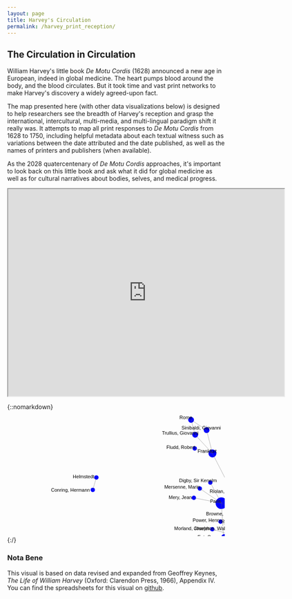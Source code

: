 ```yaml
---
layout: page
title: Harvey's Circulation
permalink: /harvey_print_reception/
---
```


## The Circulation in Circulation

William Harvey's little book *De Motu Cordis* (1628) announced a new age in European, indeed in global medicine. The heart pumps blood around the body, and the blood circulates. But it took time and vast print networks to make Harvey's discovery a widely agreed-upon fact.

The map presented here (with other data visualizations below) is designed to help researchers see the breadth of Harvey's reception and grasp the international, intercultural, multi-media, and multi-lingual paradigm shift it really was. It attempts to map all print responses to *De Motu Cordis* from 1628 to 1750, including helpful metadata about each textual witness such as variations between the date attributed and the date published, as well as the names of printers and publishers (when available).

As the 2028 quatercentenary of *De Motu Cordis* approaches, it's important to look back on this little book and ask what it did for global medicine as well as for cultural narratives about bodies, selves, and medical progress.


<iframe src="https://www.google.com/maps/d/u/0/embed?mid=1HZNg5inc7k9_VUbWWgVEKgJWlVU50LdB" width="640" height="480"></iframe>

{::nomarkdown}
<svg width="1385" height="800" version="1.1" xmlns="http://www.w3.org/2000/svg" style=""><rect class="overlay" width="1385" height="800" fill="none"></rect><g class="main"><g class="layer nodes"><circle fill="blue" class="node source highlighted" r="15.909265416774842" transform="translate(650.3997900186725,285.3826968193154)"></circle><circle fill="blue" class="node target" r="15.909265416774842" transform="translate(770.6333558053079,300.18237424024096)"></circle><circle fill="blue" class="node source highlighted" r="12.655499619954554" transform="translate(523.8113845958198,193.33376584215253)"></circle><circle fill="blue" class="node target" r="13.37386354243376" transform="translate(496.3399471016804,214.72030708916134)"></circle><circle fill="blue" class="node source highlighted" r="8.065046784355108" transform="translate(592.6195633495917,490.62284514749234)"></circle><circle fill="blue" class="node target" r="11.068914656111872" transform="translate(586.0963498082914,434.30366559716686)"></circle><circle fill="blue" class="node source highlighted" r="8.065046784355108" transform="translate(660.4828767250743,691.7949658402285)"></circle><circle fill="blue" class="node target" r="9.18693177121688" transform="translate(637.1884918121201,671.6899036932034)"></circle><circle fill="blue" class="node source highlighted" r="11.890648451818171" transform="translate(584.2781278588445,253.34674936683427)"></circle><circle fill="blue" class="node target" r="20.4515189938042" transform="translate(633.6865510988159,323.0504825745482)"></circle><circle fill="blue" class="node target" r="22.569003895499083" transform="translate(547.9173538247787,296.08866460980596)"></circle><circle fill="blue" class="node source highlighted" r="11.890648451818171" transform="translate(570.8944164181228,365.5052378554862)"></circle><circle fill="blue" class="node source highlighted" r="8.065046784355108" transform="translate(830.3654667705342,332.7896158769976)"></circle><circle fill="blue" class="node source highlighted" r="8.065046784355108" transform="translate(772.5807817891449,123.29859041340572)"></circle><circle fill="blue" class="node target" r="6.734283924368837" transform="translate(785.780272228427,86.1895925920483)"></circle><circle fill="blue" class="node source highlighted" r="6.734283924368837" transform="translate(998.3068752803272,213.53663829555887)"></circle><circle fill="blue" class="node target" r="9.18693177121688" transform="translate(983.9120467787357,186.42962920361748)"></circle><circle fill="blue" class="node source highlighted" r="6.734283924368837" transform="translate(231.2036181662914,540.695945605082)"></circle><circle fill="blue" class="node target" r="10.175332286377662" transform="translate(254.65477086642773,562.8418877350741)"></circle><circle fill="blue" class="node source highlighted" r="6.734283924368837" transform="translate(442.4233260210567,-94.89510234434496)"></circle><circle fill="blue" class="node target" r="9.18693177121688" transform="translate(411.88598971716647,-86.54983736723258)"></circle><circle fill="blue" class="node source highlighted" r="6.734283924368837" transform="translate(382.5787737508546,-74.22644386638922)"></circle><circle fill="blue" class="node source highlighted" r="6.734283924368837" transform="translate(276.31062970964575,539.1937615285067)"></circle><circle fill="blue" class="node source highlighted" r="6.734283924368837" transform="translate(963.2698176214619,164.31321010170188)"></circle><circle fill="blue" class="node source highlighted" r="6.734283924368837" transform="translate(555.6287114890487,239.09676684982577)"></circle><circle fill="blue" class="node source highlighted" r="6.734283924368837" transform="translate(688.8172333821456,359.62769253728504)"></circle><circle fill="blue" class="node source highlighted" r="8.065046784355108" transform="translate(627.8344562775437,253.28686658492467)"></circle><circle fill="blue" class="node source highlighted" r="6.734283924368837" transform="translate(689.4886003206207,330.0695558415731)"></circle><circle fill="blue" class="node source highlighted" r="6.734283924368837" transform="translate(503.1777899010316,292.96222048324205)"></circle><circle fill="blue" class="node source highlighted" r="6.734283924368837" transform="translate(797.3400390016424,262.7942653086935)"></circle><circle fill="blue" class="node target" r="9.18693177121688" transform="translate(641.0700529469736,222.77629204745915)"></circle><circle fill="blue" class="node source highlighted" r="5" transform="translate(522.4294900660171,244.343794958069)"></circle><circle fill="blue" class="node source highlighted" r="5" transform="translate(412.6576681560795,673.9507182815792)"></circle><circle fill="blue" class="node target" r="5" transform="translate(388.69215676655716,657.2540568235374)"></circle><circle fill="blue" class="node source highlighted" r="5" transform="translate(933.1923044788191,66.0628014674367)"></circle><circle fill="blue" class="node target" r="5" transform="translate(910.6599664201965,47.40004161748925)"></circle><circle fill="blue" class="node source highlighted" r="5" transform="translate(462.3024580781787,301.2472339366461)"></circle><circle fill="blue" class="node source highlighted" r="8.065046784355108" transform="translate(502.8427426997929,319.134939514368)"></circle><circle fill="blue" class="node source highlighted" r="6.734283924368837" transform="translate(854.1549795878184,612.621443499077)"></circle><circle fill="blue" class="node target" r="5" transform="translate(829.6025629693221,628.3977494324552)"></circle><circle fill="blue" class="node source highlighted" r="6.734283924368837" transform="translate(577.9064948811974,393.28146963787435)"></circle><circle fill="blue" class="node source highlighted" r="5" transform="translate(446.32918015397746,180.8042049032817)"></circle><circle fill="blue" class="node source highlighted" r="5" transform="translate(434.49372758160456,87.88607962714018)"></circle><circle fill="blue" class="node target" r="9.18693177121688" transform="translate(475.5936614810384,99.4841656143335)"></circle><circle fill="blue" class="node target" r="5" transform="translate(882.4406249141739,604.2186221040745)"></circle><circle fill="blue" class="node source highlighted" r="5" transform="translate(553.761478277247,328.9397486364019)"></circle><circle fill="blue" class="node target" r="8.065046784355108" transform="translate(876.1148811334956,335.9347440163335)"></circle><circle fill="blue" class="node source highlighted" r="6.734283924368837" transform="translate(552.0459321234508,379.61283964329203)"></circle><circle fill="blue" class="node source highlighted" r="5" transform="translate(504.7512492030331,710.4116003688102)"></circle><circle fill="blue" class="node target" r="5" transform="translate(519.3701973748226,685.5949763001111)"></circle><circle fill="blue" class="node target" r="12.655499619954554" transform="translate(503.7312638517418,411.9484814140486)"></circle><circle fill="blue" class="node source highlighted" r="6.734283924368837" transform="translate(596.9301672701044,312.6373258519547)"></circle><circle fill="blue" class="node source highlighted" r="5" transform="translate(458.9326948152172,448.5399372893587)"></circle><circle fill="blue" class="node source highlighted" r="5" transform="translate(474.2831163446744,466.2092659353712)"></circle><circle fill="blue" class="node source highlighted" r="6.734283924368837" transform="translate(838.072032265053,309.3584863980524)"></circle><circle fill="blue" class="node target" r="6.734283924368837" transform="translate(746.7805397440314,173.78587823288652)"></circle><circle fill="blue" class="node source highlighted" r="5" transform="translate(188.1996425234465,368.40606030200763)"></circle><circle fill="blue" class="node target" r="5" transform="translate(184.3600843347202,338.96999083225285)"></circle><circle fill="blue" class="node source highlighted" r="5" transform="translate(910.8660844611912,351.8640566725098)"></circle><circle fill="blue" class="node source highlighted" r="5" transform="translate(752.2540081110367,666.603294985671)"></circle><circle fill="blue" class="node target" r="5" transform="translate(736.3434356101861,641.6801007290846)"></circle><circle fill="blue" class="node source highlighted" r="5" transform="translate(481.87791904620525,309.1308929172008)"></circle><circle fill="blue" class="node source highlighted" r="5" transform="translate(678.7378033116784,306.8389716278955)"></circle><circle fill="blue" class="node source highlighted" r="6.734283924368837" transform="translate(462.0728163261226,45.412822636925)"></circle><circle fill="blue" class="node source highlighted" r="5" transform="translate(470.7148253039426,167.00228744746124)"></circle><circle fill="blue" class="node source highlighted" r="5" transform="translate(432.49967232516923,202.31103328915003)"></circle><circle fill="blue" class="node source highlighted" r="5" transform="translate(1005.0315427770812,402.38164415289486)"></circle><circle fill="blue" class="node target" r="5" transform="translate(1012.193566485773,373.01699966507215)"></circle><circle fill="blue" class="node source highlighted" r="5" transform="translate(475.3047890213551,274.9426999540944)"></circle><circle fill="blue" class="node source highlighted" r="5" transform="translate(811.9072436161056,-42.57449565493253)"></circle><circle fill="blue" class="node target" r="5" transform="translate(831.2533315479137,-20.78564579474117)"></circle><circle fill="blue" class="node source highlighted" r="5" transform="translate(661.0465704087571,168.30285280958574)"></circle><circle fill="blue" class="node source highlighted" r="5" transform="translate(693.2628226031122,-83.87138663573812)"></circle><circle fill="blue" class="node target" r="5" transform="translate(721.1139880639747,-76.8293840965126)"></circle><circle fill="blue" class="node source highlighted" r="5" transform="translate(499.10103922981693,465.15519136476144)"></circle><circle fill="blue" class="node source highlighted" r="6.734283924368837" transform="translate(625.58667371407,399.25160972434503)"></circle><circle fill="blue" class="node source highlighted" r="5" transform="translate(445.8673486437693,428.57779145438644)"></circle><circle fill="blue" class="node source highlighted" r="6.734283924368837" transform="translate(507.27918268022336,368.1329533037301)"></circle><circle fill="blue" class="node source highlighted" r="5" transform="translate(524.5989286035992,335.4273087241934)"></circle><circle fill="blue" class="node source highlighted" r="5" transform="translate(274.6190849091271,587.992237446736)"></circle><circle fill="blue" class="node source highlighted" r="5" transform="translate(610.6433816674079,686.4046615255713)"></circle><circle fill="blue" class="node source highlighted" r="5" transform="translate(606.319950126541,-91.01237573330077)"></circle><circle fill="blue" class="node target" r="5" transform="translate(578.1450520596595,-98.33719577638355)"></circle><circle fill="blue" class="node source highlighted" r="5" transform="translate(484.0655846147146,336.0072829376994)"></circle><circle fill="blue" class="node source highlighted" r="5" transform="translate(543.7341136602229,260.571810430978)"></circle><circle fill="blue" class="node target" r="8.065046784355108" transform="translate(581.7426341106202,196.84149838123935)"></circle><circle fill="blue" class="node source highlighted" r="6.734283924368837" transform="translate(696.8290608475841,252.79687714347654)"></circle><circle fill="blue" class="node source highlighted" r="5" transform="translate(646.7829172985337,366.87474752256844)"></circle><circle fill="blue" class="node source highlighted" r="5" transform="translate(793.0947758396744,333.1308864545482)"></circle><circle fill="blue" class="node source highlighted" r="5" transform="translate(809.3673152328723,286.64349281027154)"></circle><circle fill="blue" class="node target" r="6.734283924368837" transform="translate(426.06530954156017,21.648643092373113)"></circle><circle fill="blue" class="node source highlighted" r="5" transform="translate(198.22877447293658,183.9088836726438)"></circle><circle fill="blue" class="node target" r="5" transform="translate(206.62017640697113,155.12795308437933)"></circle><circle fill="blue" class="node source highlighted" r="5" transform="translate(669.465745397399,380.17409747262576)"></circle><circle fill="blue" class="node source highlighted" r="6.734283924368837" transform="translate(435.59986933007804,56.25800218570093)"></circle><circle fill="blue" class="node source highlighted" r="5" transform="translate(494.3733210105536,257.54031721399457)"></circle><circle fill="blue" class="node source highlighted" r="5" transform="translate(666.541090875681,344.9182371382969)"></circle><circle fill="blue" class="node source highlighted" r="5" transform="translate(574.8778304648308,279.9773392823997)"></circle><circle fill="blue" class="node source highlighted" r="5" transform="translate(901.0149862311591,519.020462249084)"></circle><circle fill="blue" class="node target" r="5" transform="translate(930.3068924577404,514.5303560227662)"></circle><circle fill="blue" class="node source highlighted" r="5" transform="translate(517.1229553129077,274.4130128750157)"></circle></g><g class="layer labels"><g class="anchor-node source highlighted" transform="translate(655.2964535417675,282.4728478700017)"><text transform="translate(-6.445520634923513,5)" style="font-family: karla, Arial, Helvetica; font-size: 11px;">Bartholin, Thomas</text></g><g class="anchor-node target" transform="translate(776.0795390661336,299.69505461540365)"><text transform="translate(-0.1246974668027606,5)" style="font-family: karla, Arial, Helvetica; font-size: 11px;">Copenhagen</text></g><g class="anchor-node source highlighted" transform="translate(522.065249076305,185.92405669011447)"><text transform="translate(-52.76696065733225,5)" style="font-family: karla, Arial, Helvetica; font-size: 11px;">Riolan, Jean (fils)</text></g><g class="anchor-node target" transform="translate(491.2407253246634,209.14709571068113)"><text transform="translate(-21.094996875827757,5)" style="font-family: karla, Arial, Helvetica; font-size: 11px;">Paris</text></g><g class="anchor-node source highlighted" transform="translate(593.1127542903608,497.87221241431047)"><text transform="translate(-39.89930313278446,5)" style="font-family: karla, Arial, Helvetica; font-size: 11px;">de Back, Jacobus</text></g><g class="anchor-node target" transform="translate(586.5689330362817,441.7406154492609)"><text transform="translate(-25.06090182622342,5)" style="font-family: karla, Arial, Helvetica; font-size: 11px;">Rotterdam</text></g><g class="anchor-node source highlighted" transform="translate(662.8364971501755,698.5491584659205)"><text transform="translate(-30.045470620623068,5)" style="font-family: karla, Arial, Helvetica; font-size: 11px;">Stahl, Georg Ernst</text></g><g class="anchor-node target" transform="translate(638.4246810691565,677.493379051846)"><text transform="translate(-35.38373542065441,5)" style="font-family: karla, Arial, Helvetica; font-size: 11px;">Halle an der Saale</text></g><g class="anchor-node source highlighted" transform="translate(586.7218231607815,247.88624609407543)"><text transform="translate(-23.75311034661928,5)" style="font-family: karla, Arial, Helvetica; font-size: 11px;">Gassendi, Pierre</text></g><g class="anchor-node target" transform="translate(637.9660357098528,324.84156900962677)"><text transform="translate(-1.2744652026076049,5)" style="font-family: karla, Arial, Helvetica; font-size: 11px;">Leiden</text></g><g class="anchor-node target" transform="translate(544.141640222547,296.7554121703279)"><text transform="translate(-36.68711618704054,5)" style="font-family: karla, Arial, Helvetica; font-size: 11px;">London</text></g><g class="anchor-node source highlighted" transform="translate(571.9684517759016,370.62844323920535)"><text transform="translate(-32.66209461403167,5)" style="font-family: karla, Arial, Helvetica; font-size: 11px;">Primrose, James</text></g><g class="anchor-node source highlighted" transform="translate(836.5655368042198,335.71857062815724)"><text transform="translate(-3.55716069172077,5)" style="font-family: karla, Arial, Helvetica; font-size: 11px;">Liceti, Fortunio</text></g><g class="anchor-node source highlighted" transform="translate(776.588554109429,118.43041261164342)"><text transform="translate(-14.97241604113012,5)" style="font-family: karla, Arial, Helvetica; font-size: 11px;">Leichner, Eckard</text></g><g class="anchor-node target" transform="translate(789.474883985649,80.48711843216891)"><text transform="translate(-9.93776953112669,5)" style="font-family: karla, Arial, Helvetica; font-size: 11px;">Arnstadt</text></g><g class="anchor-node source highlighted" transform="translate(1005.3126788343696,213.14209524106894)"><text transform="translate(-0.06859530122959455,5)" style="font-family: karla, Arial, Helvetica; font-size: 11px;">Hofmann, Caspar</text></g><g class="anchor-node target" transform="translate(990.3397309793656,184.2469054921394)"><text transform="translate(-1.4944528471056515,5)" style="font-family: karla, Arial, Helvetica; font-size: 11px;">Nuremberg</text></g><g class="anchor-node source highlighted" transform="translate(224.6861681804087,543.4924324394985)"><text transform="translate(-100.35648877822538,5)" style="font-family: karla, Arial, Helvetica; font-size: 11px;">Marchetti, Domenico</text></g><g class="anchor-node target" transform="translate(249.28734748759092,567.42594814723)"><text transform="translate(-27.630288916620852,5)" style="font-family: karla, Arial, Helvetica; font-size: 11px;">Padua</text></g><g class="anchor-node source highlighted" transform="translate(441.8131913979586,-101.77234022881777)"><text transform="translate(-51.03439074962313,5)" style="font-family: karla, Arial, Helvetica; font-size: 11px;">Parisanus, Emilius</text></g><g class="anchor-node target" transform="translate(409.35965859586844,-93.07775222959364)"><text transform="translate(-22.27441806292177,5)" style="font-family: karla, Arial, Helvetica; font-size: 11px;">Venice</text></g><g class="anchor-node source highlighted" transform="translate(378.3258771655306,-79.84106353163335)"><text transform="translate(-47.75073668388394,5)" style="font-family: karla, Arial, Helvetica; font-size: 11px;">Folli, Cecilio</text></g><g class="anchor-node source highlighted" transform="translate(271.8823727359567,542.4189624289486)"><text transform="translate(-62.18967124528919,5)" style="font-family: karla, Arial, Helvetica; font-size: 11px;">Argoli, Andrea</text></g><g class="anchor-node source highlighted" transform="translate(968.5619191848701,160.83829655278393)"><text transform="translate(-5.724094724991839,5)" style="font-family: karla, Arial, Helvetica; font-size: 11px;">Richter, Georg</text></g><g class="anchor-node source highlighted" transform="translate(555.6472420198354,232.2626283289224)"><text transform="translate(-25.095831263638686,5)" style="font-family: karla, Arial, Helvetica; font-size: 11px;">Hill, Oliver</text></g><g class="anchor-node source highlighted" transform="translate(695.3145348100396,363.9616449665315)"><text transform="translate(-8.746069821186985,5)" style="font-family: karla, Arial, Helvetica; font-size: 11px;">Beverwijk, Johan van</text></g><g class="anchor-node source highlighted" transform="translate(631.435739705886,248.6845371799211)"><text transform="translate(-14.708379714868032,5)" style="font-family: karla, Arial, Helvetica; font-size: 11px;">Pineau, Severin</text></g><g class="anchor-node source highlighted" transform="translate(696.4236183206103,331.0908987269426)"><text transform="translate(-0.5855946053584689,5)" style="font-family: karla, Arial, Helvetica; font-size: 11px;">Du Roy, Henri [Regius]</text></g><g class="anchor-node source highlighted" transform="translate(496.96873771138985,291.9568526156688)"><text transform="translate(-55.919453537352204,5)" style="font-family: karla, Arial, Helvetica; font-size: 11px;">Ent, George</text></g><g class="anchor-node source highlighted" transform="translate(802.9060246190534,258.83420716500814)"><text transform="translate(-4.6773586922157975,5)" style="font-family: karla, Arial, Helvetica; font-size: 11px;">Worm, Ole</text></g><g class="anchor-node target" transform="translate(644.5833765312248,216.80295334730084)"><text transform="translate(-12.903344157528814,5)" style="font-family: karla, Arial, Helvetica; font-size: 11px;">The Hague</text></g><g class="anchor-node source highlighted" transform="translate(518.8337694648123,238.25040269227395)"><text transform="translate(-58.03088159365959,5)" style="font-family: karla, Arial, Helvetica; font-size: 11px;">Browne, Joseph</text></g><g class="anchor-node source highlighted" transform="translate(410.8163449486833,680.4760573967233)"><text transform="translate(-75.94682322095372,5)" style="font-family: karla, Arial, Helvetica; font-size: 11px;">Francosius, Hieronimus</text></g><g class="anchor-node target" transform="translate(384.92977459292524,662.6700830363379)"><text transform="translate(-26.833874459968644,5)" style="font-family: karla, Arial, Helvetica; font-size: 11px;">Verona</text></g><g class="anchor-node source highlighted" transform="translate(939.4677103992175,62.89561205899899)"><text transform="translate(-5.0033718458842324,5)" style="font-family: karla, Arial, Helvetica; font-size: 11px;">Forberger, Jacobus</text></g><g class="anchor-node target" transform="translate(915.4487539396926,42.70337312107891)"><text transform="translate(-4.954644132928232,5)" style="font-family: karla, Arial, Helvetica; font-size: 11px;">Prague</text></g><g class="anchor-node source highlighted" transform="translate(452.50875888514946,301.7567201884725)"><text transform="translate(-71.77962680696744,5)" style="font-family: karla, Arial, Helvetica; font-size: 11px;">Gardiner, John</text></g><g class="anchor-node source highlighted" transform="translate(497.3647854512967,322.040549119925)"><text transform="translate(-64.02156218747739,5)" style="font-family: karla, Arial, Helvetica; font-size: 11px;">Pecquet, Jean</text></g><g class="anchor-node source highlighted" transform="translate(858.717150274643,617.5762255299667)"><text transform="translate(-23.817405897413902,5)" style="font-family: karla, Arial, Helvetica; font-size: 11px;">Bravo de Sobremonte, Gaspar</text></g><g class="anchor-node target" transform="translate(832.8505832809002,634.246732929274)"><text transform="translate(-12.738357277689033,5)" style="font-family: karla, Arial, Helvetica; font-size: 11px;">Valladolid</text></g><g class="anchor-node source highlighted" transform="translate(578.2472917775528,400.24370137352184)"><text transform="translate(-58.82758775155228,5)" style="font-family: karla, Arial, Helvetica; font-size: 11px;">Bausner, Bartholomaeus</text></g><g class="anchor-node source highlighted" transform="translate(439.712404813727,175.9944905364547)"><text transform="translate(-75.50663373765384,5)" style="font-family: karla, Arial, Helvetica; font-size: 11px;">Mersenne, Marin</text></g><g class="anchor-node source highlighted" transform="translate(428.8782203373176,83.70307005632601)"><text transform="translate(-59.90101460561215,5)" style="font-family: karla, Arial, Helvetica; font-size: 11px;">Fludd, Robert</text></g><g class="anchor-node target" transform="translate(473.2832295052885,93.48953958865641)"><text transform="translate(-31.951322567840638,5)" style="font-family: karla, Arial, Helvetica; font-size: 11px;">Frankfurt</text></g><g class="anchor-node target" transform="translate(888.3563933509423,608.3541041871913)"><text transform="translate(-2.115549581579209,5)" style="font-family: karla, Arial, Helvetica; font-size: 11px;">Leon</text></g><g class="anchor-node source highlighted" transform="translate(553.4151832053583,333.52439884727056)"><text transform="translate(-39.00551770335992,5)" style="font-family: karla, Arial, Helvetica; font-size: 11px;">Lower, Richard</text></g><g class="anchor-node target" transform="translate(882.8650741432548,337.01808875985273)"><text transform="translate(-0.1848870697235847,5)" style="font-family: karla, Arial, Helvetica; font-size: 11px;">Udine</text></g><g class="anchor-node source highlighted" transform="translate(549.4432278079021,385.91447218575865)"><text transform="translate(-89.20872583435661,5)" style="font-family: karla, Arial, Helvetica; font-size: 11px;">Wood, Zachariah [Sylvius]</text></g><g class="anchor-node source highlighted" transform="translate(503.2787585429792,717.2734621253089)"><text transform="translate(-76.19938125787291,5)" style="font-family: karla, Arial, Helvetica; font-size: 11px;">Bonaccorsi, Bartholomao</text></g><g class="anchor-node target" transform="translate(519.1097374132281,691.5186911503599)"><text transform="translate(-21.31893819977926,5)" style="font-family: karla, Arial, Helvetica; font-size: 11px;">Bologna</text></g><g class="anchor-node target" transform="translate(499.5132478445307,417.4338512141421)"><text transform="translate(-47.49502646416905,5)" style="font-family: karla, Arial, Helvetica; font-size: 11px;">Amsterdam</text></g><g class="anchor-node source highlighted" transform="translate(600.9023456155711,314.4371169014764)"><text transform="translate(-2.791828087588813,5)" style="font-family: karla, Arial, Helvetica; font-size: 11px;">Drake, Roger</text></g><g class="anchor-node source highlighted" transform="translate(452.79914761890507,453.729018935809)"><text transform="translate(-55.06610745883922,5)" style="font-family: karla, Arial, Helvetica; font-size: 11px;">Kyper, Albert</text></g><g class="anchor-node source highlighted" transform="translate(469.87335444400077,473.19519438859567)"><text transform="translate(-92.85390631307364,5)" style="font-family: karla, Arial, Helvetica; font-size: 11px;">Hogelande, Cornelius ab</text></g><g class="anchor-node source highlighted" transform="translate(845.24145240312,308.5710419557337)"><text transform="translate(-0.23256984292009322,5)" style="font-family: karla, Arial, Helvetica; font-size: 11px;">Vesling, Johann</text></g><g class="anchor-node target" transform="translate(751.1386116329178,169.12888313359355)"><text transform="translate(-3.6075830856740327,5)" style="font-family: karla, Arial, Helvetica; font-size: 11px;">Jena</text></g><g class="anchor-node source highlighted" transform="translate(181.82118552048044,370.45470536838815)"><text transform="translate(-119.56593832125428,5)" style="font-family: karla, Arial, Helvetica; font-size: 11px;">Boe, Franz de le [Sylvius]</text></g><g class="anchor-node target" transform="translate(177.68917707219273,338.6595172837463)"><text transform="translate(-40.321938233941765,5)" style="font-family: karla, Arial, Helvetica; font-size: 11px;">Cologne</text></g><g class="anchor-node source highlighted" transform="translate(917.7945684076619,353.4545710597509)"><text transform="translate(-1.9316712465716948,5)" style="font-family: karla, Arial, Helvetica; font-size: 11px;">de Bérigard, Claude Guillermet</text></g><g class="anchor-node source highlighted" transform="translate(755.5824470849919,672.6779581814203)"><text transform="translate(-27.621794327522483,5)" style="font-family: karla, Arial, Helvetica; font-size: 11px;">Slegel, Paul Marquart</text></g><g class="anchor-node target" transform="translate(738.6473777709405,646.8093919922999)"><text transform="translate(-13.83888470775305,5)" style="font-family: karla, Arial, Helvetica; font-size: 11px;">Hamburg</text></g><g class="anchor-node source highlighted" transform="translate(473.901333091656,310.59562662351084)"><text transform="translate(-69.39342881504263,5)" style="font-family: karla, Arial, Helvetica; font-size: 11px;">Lyser, Michael</text></g><g class="anchor-node source highlighted" transform="translate(684.7523267385852,305.2003146010991)"><text transform="translate(-1.1075269002866255,5)" style="font-family: karla, Arial, Helvetica; font-size: 11px;">Maire, Johan</text></g><g class="anchor-node source highlighted" transform="translate(460.6869425154929,38.546503251036384)"><text transform="translate(-56.729274870702696,5)" style="font-family: karla, Arial, Helvetica; font-size: 11px;">Sinibaldi, Giovanni</text></g><g class="anchor-node source highlighted" transform="translate(466.57659363654557,160.7770301581009)"><text transform="translate(-68.21248264454839,5)" style="font-family: karla, Arial, Helvetica; font-size: 11px;">Digby, Sir Kenelm</text></g><g class="anchor-node source highlighted" transform="translate(424.6588526234811,199.60746716841547)"><text transform="translate(-50.35188262934166,5)" style="font-family: karla, Arial, Helvetica; font-size: 11px;">Mery, Jean</text></g><g class="anchor-node source highlighted" transform="translate(1011.528625602983,404.5541464831603)"><text transform="translate(-2.3460747212641913,5)" style="font-family: karla, Arial, Helvetica; font-size: 11px;">Morello, Francisco</text></g><g class="anchor-node target" transform="translate(1019.1377066122749,372.8700109828556)"><text transform="translate(-0.0038666711542410157,5)" style="font-family: karla, Arial, Helvetica; font-size: 11px;">Naples</text></g><g class="anchor-node source highlighted" transform="translate(466.76373474964845,272.4152401810789)"><text transform="translate(-79.79442927415765,5)" style="font-family: karla, Arial, Helvetica; font-size: 11px;">Morland, Joseph</text></g><g class="anchor-node source highlighted" transform="translate(815.2324778211464,-48.621884404443975)"><text transform="translate(-20.06708016522481,5)" style="font-family: karla, Arial, Helvetica; font-size: 11px;">Papin, Nicholas</text></g><g class="anchor-node target" transform="translate(836.1096784950117,-25.287991019119225)"><text transform="translate(-5.335496333468655,5)" style="font-family: karla, Arial, Helvetica; font-size: 11px;">Alençon</text></g><g class="anchor-node source highlighted" transform="translate(663.594804322512,161.71028817028565)"><text transform="translate(-33.052320609511916,5)" style="font-family: karla, Arial, Helvetica; font-size: 11px;">Highmore, Nathaniel</text></g><g class="anchor-node source highlighted" transform="translate(694.4044961200818,-90.52016184250012)"><text transform="translate(-28.62893955896327,5)" style="font-family: karla, Arial, Helvetica; font-size: 11px;">Rudbeck, Olaf</text></g><g class="anchor-node target" transform="translate(724.2826403447503,-82.81891661439589)"><text transform="translate(-10.91784129174101,5)" style="font-family: karla, Arial, Helvetica; font-size: 11px;">Uppsala</text></g><g class="anchor-node source highlighted" transform="translate(497.27829489502517,472.3158965648362)"><text transform="translate(-58.35054940101582,5)" style="font-family: karla, Arial, Helvetica; font-size: 11px;">Heide, Antonius de</text></g><g class="anchor-node source highlighted" transform="translate(628.0214078345057,406.0269522039726)"><text transform="translate(-26.322867914663885,5)" style="font-family: karla, Arial, Helvetica; font-size: 11px;">Descartes, René</text></g><g class="anchor-node source highlighted" transform="translate(438.54465319875413,431.7342430542225)"><text transform="translate(-84.60085365447294,5)" style="font-family: karla, Arial, Helvetica; font-size: 11px;">Blankaart, Steven</text></g><g class="anchor-node source highlighted" transform="translate(501.94034013571684,373.2172940018556)"><text transform="translate(-68.73726268687999,5)" style="font-family: karla, Arial, Helvetica; font-size: 11px;">Glisson, Francis</text></g><g class="anchor-node source highlighted" transform="translate(520.7977638275596,339.82137436012613)"><text transform="translate(-73.25180343359307,5)" style="font-family: karla, Arial, Helvetica; font-size: 11px;">Gaywood, Richard</text></g><g class="anchor-node source highlighted" transform="translate(270.86051727780784,593.8786084967787)"><text transform="translate(-64.85543993044128,5)" style="font-family: karla, Arial, Helvetica; font-size: 11px;">Rhode, Johannes</text></g><g class="anchor-node source highlighted" transform="translate(610.2687376118732,693.2075902275233)"><text transform="translate(-55.147832284952045,5)" style="font-family: karla, Arial, Helvetica; font-size: 11px;">Gatke, Joachim Peter</text></g><g class="anchor-node source highlighted" transform="translate(607.753605585727,-97.41859613324434)"><text transform="translate(-31.99108470302282,5)" style="font-family: karla, Arial, Helvetica; font-size: 11px;">Dawson, Edward</text></g><g class="anchor-node target" transform="translate(577.4163179086559,-105.08812651866731)"><text transform="translate(-18.270817404032506,5)" style="font-family: karla, Arial, Helvetica; font-size: 11px;">Oxford</text></g><g class="anchor-node source highlighted" transform="translate(476.2971186010201,340.019959705793)"><text transform="translate(-96.87281333166605,5)" style="font-family: karla, Arial, Helvetica; font-size: 11px;">Birkenhead, Sir John</text></g><g class="anchor-node source highlighted" transform="translate(542.0882909021725,255.66500943769375)"><text transform="translate(-45.97571657348986,5)" style="font-family: karla, Arial, Helvetica; font-size: 11px;">Rand, William</text></g><g class="anchor-node target" transform="translate(582.6511271773045,189.38251134062781)"><text transform="translate(-9.93789484251058,5)" style="font-family: karla, Arial, Helvetica; font-size: 11px;">Lyon</text></g><g class="anchor-node source highlighted" transform="translate(702.3127204597778,249.0094369617873)"><text transform="translate(-6.734244955644871,5)" style="font-family: karla, Arial, Helvetica; font-size: 11px;">Rolfink, Werner</text></g><g class="anchor-node source highlighted" transform="translate(649.0908005629344,372.3947355222188)"><text transform="translate(-25.549439060673734,5)" style="font-family: karla, Arial, Helvetica; font-size: 11px;">Rutgers of Breda</text></g><g class="anchor-node source highlighted" transform="translate(798.3409027012872,336.28029544925084)"><text transform="translate(-5.61725095278656,5)" style="font-family: karla, Arial, Helvetica; font-size: 11px;">Schwabe, Jacob</text></g><g class="anchor-node source highlighted" transform="translate(815.8947994409956,284.93614741098554)"><text transform="translate(-2.216479884932607,5)" style="font-family: karla, Arial, Helvetica; font-size: 11px;">Severinus, Marcus Aurelius</text></g><g class="anchor-node target" transform="translate(421.731312450648,15.267598898780307)"><text transform="translate(-22.415083777749725,5)" style="font-family: karla, Arial, Helvetica; font-size: 11px;">Rome</text></g><g class="anchor-node source highlighted" transform="translate(191.6583663170082,182.57408153021024)"><text transform="translate(-90.1046427659174,5)" style="font-family: karla, Arial, Helvetica; font-size: 11px;">Conring,  Hermann</text></g><g class="anchor-node target" transform="translate(200.8088422597627,151.56462907872984)"><text transform="translate(-48.71497877894486,5)" style="font-family: karla, Arial, Helvetica; font-size: 11px;">Helmstedt</text></g><g class="anchor-node source highlighted" transform="translate(674.069020652668,386.68841884975063)"><text transform="translate(-17.97673667935578,5)" style="font-family: karla, Arial, Helvetica; font-size: 11px;">Sorbière, Samuel</text></g><g class="anchor-node source highlighted" transform="translate(430.75174330784733,50.80071398555593)"><text transform="translate(-72.10448976869993,5)" style="font-family: karla, Arial, Helvetica; font-size: 11px;">Trullius, Giovanni</text></g><g class="anchor-node source highlighted" transform="translate(487.7887772180114,253.1655853708681)"><text transform="translate(-58.052105222665006,5)" style="font-family: karla, Arial, Helvetica; font-size: 11px;">Power, Henry</text></g><g class="anchor-node source highlighted" transform="translate(671.282067865994,347.9787630371532)"><text transform="translate(-4.8829546423687535,5)" style="font-family: karla, Arial, Helvetica; font-size: 11px;">Wale, Jan de</text></g><g class="anchor-node source highlighted" transform="translate(578.1070987299548,277.01398678420446)"><text transform="translate(-9.189678011035154,5)" style="font-family: karla, Arial, Helvetica; font-size: 11px;">Webster, John</text></g><g class="anchor-node source highlighted" transform="translate(905.5682362728521,522.8351733742652)"><text transform="translate(-16.346204558180567,5)" style="font-family: karla, Arial, Helvetica; font-size: 11px;">Plemp, Vopiscus Fortunatus</text></g><g class="anchor-node target" transform="translate(936.5545249973104,517.4023239803387)"><text transform="translate(-1.7973404318192092,5)" style="font-family: karla, Arial, Helvetica; font-size: 11px;">Louvain</text></g><g class="anchor-node source highlighted" transform="translate(512.475553609399,271.6317509356105)"><text transform="translate(-80.11506122954262,5)" style="font-family: karla, Arial, Helvetica; font-size: 11px;">Charleton, Walter</text></g></g><g class="layer links"><path class="link" d="M650.3997900186725,285.3826968193154L770.6333558053079,300.18237424024096" href="#path0_1" style="fill: none; stroke-opacity: 0.5; stroke: rgb(102, 102, 102); stroke-width: 1;"></path><path class="link" d="M523.8113845958198,193.33376584215253L496.3399471016804,214.72030708916134" href="#path2_3" style="fill: none; stroke-opacity: 0.5; stroke: rgb(102, 102, 102); stroke-width: 1;"></path><path class="link" d="M592.6195633495917,490.6228451474924L586.0963498082914,434.30366559716686" href="#path4_5" style="fill: none; stroke-opacity: 0.5; stroke: rgb(102, 102, 102); stroke-width: 1;"></path><path class="link" d="M660.4828767250743,691.7949658402285L637.1884918121201,671.6899036932034" href="#path6_7" style="fill: none; stroke-opacity: 0.5; stroke: rgb(102, 102, 102); stroke-width: 1;"></path><path class="link" d="M584.2781278588445,253.34674936683427L633.6865510988159,323.0504825745482" href="#path8_9" style="fill: none; stroke-opacity: 0.5; stroke: rgb(102, 102, 102); stroke-width: 1;"></path><path class="link" d="M650.3997900186725,285.3826968193154L547.9173538247787,296.08866460980596" href="#path0_10" style="fill: none; stroke-opacity: 0.5; stroke: rgb(102, 102, 102); stroke-width: 1;"></path><path class="link" d="M570.8944164181228,365.5052378554862L633.6865510988159,323.0504825745482" href="#path11_9" style="fill: none; stroke-opacity: 0.5; stroke: rgb(102, 102, 102); stroke-width: 1;"></path><path class="link" d="M830.3654667705342,332.7896158769976L770.6333558053079,300.18237424024096" href="#path12_1" style="fill: none; stroke-opacity: 0.5; stroke: rgb(102, 102, 102); stroke-width: 1;"></path><path class="link" d="M772.5807817891449,123.29859041340572L785.780272228427,86.1895925920483" href="#path13_14" style="fill: none; stroke-opacity: 0.5; stroke: rgb(102, 102, 102); stroke-width: 1;"></path><path class="link" d="M998.3068752803272,213.53663829555887L983.9120467787357,186.42962920361748" href="#path15_16" style="fill: none; stroke-opacity: 0.5; stroke: rgb(102, 102, 102); stroke-width: 1;"></path><path class="link" d="M231.2036181662914,540.695945605082L254.65477086642773,562.8418877350741" href="#path17_18" style="fill: none; stroke-opacity: 0.5; stroke: rgb(102, 102, 102); stroke-width: 1;"></path><path class="link" d="M442.4233260210567,-94.89510234434496L411.88598971716647,-86.54983736723258" href="#path19_20" style="fill: none; stroke-opacity: 0.5; stroke: rgb(102, 102, 102); stroke-width: 1;"></path><path class="link" d="M382.57877375085457,-74.22644386638922L411.88598971716647,-86.54983736723258" href="#path21_20" style="fill: none; stroke-opacity: 0.5; stroke: rgb(102, 102, 102); stroke-width: 1;"></path><path class="link" d="M276.31062970964575,539.1937615285067L254.65477086642773,562.8418877350741" href="#path22_18" style="fill: none; stroke-opacity: 0.5; stroke: rgb(102, 102, 102); stroke-width: 1;"></path><path class="link" d="M963.2698176214619,164.31321010170188L983.9120467787357,186.42962920361748" href="#path23_16" style="fill: none; stroke-opacity: 0.5; stroke: rgb(102, 102, 102); stroke-width: 1;"></path><path class="link" d="M523.8113845958198,193.33376584215253L547.9173538247787,296.08866460980596" href="#path2_10" style="fill: none; stroke-opacity: 0.5; stroke: rgb(102, 102, 102); stroke-width: 1;"></path><path class="link" d="M555.6287114890487,239.09676684982577L547.9173538247787,296.08866460980596" href="#path24_10" style="fill: none; stroke-opacity: 0.5; stroke: rgb(102, 102, 102); stroke-width: 1;"></path><path class="link" d="M570.8944164181228,365.5052378554862L547.9173538247787,296.08866460980596" href="#path11_10" style="fill: none; stroke-opacity: 0.5; stroke: rgb(102, 102, 102); stroke-width: 1;"></path><path class="link" d="M688.8172333821456,359.62769253728504L633.6865510988159,323.0504825745482" href="#path25_9" style="fill: none; stroke-opacity: 0.5; stroke: rgb(102, 102, 102); stroke-width: 1;"></path><path class="link" d="M627.8344562775437,253.28686658492467L633.6865510988159,323.0504825745482" href="#path26_9" style="fill: none; stroke-opacity: 0.5; stroke: rgb(102, 102, 102); stroke-width: 1;"></path><path class="link" d="M689.4886003206207,330.0695558415731L633.6865510988159,323.0504825745482" href="#path27_9" style="fill: none; stroke-opacity: 0.5; stroke: rgb(102, 102, 102); stroke-width: 1;"></path><path class="link" d="M503.1777899010316,292.96222048324205L547.9173538247787,296.08866460980596" href="#path28_10" style="fill: none; stroke-opacity: 0.5; stroke: rgb(102, 102, 102); stroke-width: 1;"></path><path class="link" d="M797.3400390016423,262.7942653086935L770.6333558053079,300.18237424024096" href="#path29_1" style="fill: none; stroke-opacity: 0.5; stroke: rgb(102, 102, 102); stroke-width: 1;"></path><path class="link" d="M650.3997900186725,285.3826968193154L641.0700529469736,222.77629204745915" href="#path0_30" style="fill: none; stroke-opacity: 0.5; stroke: rgb(102, 102, 102); stroke-width: 1;"></path><path class="link" d="M650.3997900186725,285.3826968193154L633.6865510988159,323.0504825745482" href="#path0_9" style="fill: none; stroke-opacity: 0.5; stroke: rgb(102, 102, 102); stroke-width: 1;"></path><path class="link" d="M522.4294900660171,244.343794958069L547.9173538247787,296.08866460980596" href="#path31_10" style="fill: none; stroke-opacity: 0.5; stroke: rgb(102, 102, 102); stroke-width: 1;"></path><path class="link" d="M412.65766815607947,673.9507182815792L388.69215676655716,657.2540568235374" href="#path32_33" style="fill: none; stroke-opacity: 0.5; stroke: rgb(102, 102, 102); stroke-width: 1;"></path><path class="link" d="M933.1923044788191,66.0628014674367L910.6599664201965,47.40004161748925" href="#path34_35" style="fill: none; stroke-opacity: 0.5; stroke: rgb(102, 102, 102); stroke-width: 1;"></path><path class="link" d="M462.3024580781787,301.2472339366461L547.9173538247787,296.08866460980596" href="#path36_10" style="fill: none; stroke-opacity: 0.5; stroke: rgb(102, 102, 102); stroke-width: 1;"></path><path class="link" d="M502.8427426997929,319.134939514368L496.3399471016804,214.72030708916134" href="#path37_3" style="fill: none; stroke-opacity: 0.5; stroke: rgb(102, 102, 102); stroke-width: 1;"></path><path class="link" d="M854.1549795878184,612.621443499077L829.6025629693222,628.3977494324552" href="#path38_39" style="fill: none; stroke-opacity: 0.5; stroke: rgb(102, 102, 102); stroke-width: 1;"></path><path class="link" d="M577.9064948811974,393.28146963787435L633.6865510988159,323.0504825745482" href="#path40_9" style="fill: none; stroke-opacity: 0.5; stroke: rgb(102, 102, 102); stroke-width: 1;"></path><path class="link" d="M446.3291801539775,180.8042049032817L496.3399471016804,214.72030708916134" href="#path41_3" style="fill: none; stroke-opacity: 0.5; stroke: rgb(102, 102, 102); stroke-width: 1;"></path><path class="link" d="M434.4937275816045,87.88607962714018L475.59366148103834,99.4841656143335" href="#path42_43" style="fill: none; stroke-opacity: 0.5; stroke: rgb(102, 102, 102); stroke-width: 1;"></path><path class="link" d="M854.1549795878184,612.621443499077L882.4406249141739,604.2186221040745" href="#path38_44" style="fill: none; stroke-opacity: 0.5; stroke: rgb(102, 102, 102); stroke-width: 1;"></path><path class="link" d="M553.761478277247,328.9397486364019L547.9173538247787,296.08866460980596" href="#path45_10" style="fill: none; stroke-opacity: 0.5; stroke: rgb(102, 102, 102); stroke-width: 1;"></path><path class="link" d="M830.3654667705342,332.7896158769976L876.1148811334956,335.9347440163335" href="#path12_46" style="fill: none; stroke-opacity: 0.5; stroke: rgb(102, 102, 102); stroke-width: 1;"></path><path class="link" d="M552.0459321234508,379.612839643292L586.0963498082914,434.30366559716686" href="#path47_5" style="fill: none; stroke-opacity: 0.5; stroke: rgb(102, 102, 102); stroke-width: 1;"></path><path class="link" d="M504.7512492030331,710.4116003688102L519.3701973748226,685.5949763001111" href="#path48_49" style="fill: none; stroke-opacity: 0.5; stroke: rgb(102, 102, 102); stroke-width: 1;"></path><path class="link" d="M577.9064948811974,393.28146963787435L503.7312638517418,411.9484814140486" href="#path40_50" style="fill: none; stroke-opacity: 0.5; stroke: rgb(102, 102, 102); stroke-width: 1;"></path><path class="link" d="M596.9301672701044,312.6373258519547L547.9173538247787,296.08866460980596" href="#path51_10" style="fill: none; stroke-opacity: 0.5; stroke: rgb(102, 102, 102); stroke-width: 1;"></path><path class="link" d="M458.93269481521713,448.5399372893587L503.7312638517418,411.9484814140486" href="#path52_50" style="fill: none; stroke-opacity: 0.5; stroke: rgb(102, 102, 102); stroke-width: 1;"></path><path class="link" d="M474.28311634467434,466.2092659353712L503.7312638517418,411.9484814140486" href="#path53_50" style="fill: none; stroke-opacity: 0.5; stroke: rgb(102, 102, 102); stroke-width: 1;"></path><path class="link" d="M596.9301672701044,312.6373258519547L633.6865510988159,323.0504825745482" href="#path51_9" style="fill: none; stroke-opacity: 0.5; stroke: rgb(102, 102, 102); stroke-width: 1;"></path><path class="link" d="M838.072032265053,309.3584863980524L876.1148811334956,335.9347440163335" href="#path54_46" style="fill: none; stroke-opacity: 0.5; stroke: rgb(102, 102, 102); stroke-width: 1;"></path><path class="link" d="M772.5807817891449,123.29859041340572L746.7805397440314,173.78587823288652" href="#path13_55" style="fill: none; stroke-opacity: 0.5; stroke: rgb(102, 102, 102); stroke-width: 1;"></path><path class="link" d="M188.19964252344647,368.40606030200763L184.3600843347202,338.96999083225285" href="#path56_57" style="fill: none; stroke-opacity: 0.5; stroke: rgb(102, 102, 102); stroke-width: 1;"></path><path class="link" d="M910.8660844611913,351.8640566725098L876.1148811334956,335.9347440163335" href="#path58_46" style="fill: none; stroke-opacity: 0.5; stroke: rgb(102, 102, 102); stroke-width: 1;"></path><path class="link" d="M752.2540081110367,666.603294985671L736.3434356101861,641.6801007290846" href="#path59_60" style="fill: none; stroke-opacity: 0.5; stroke: rgb(102, 102, 102); stroke-width: 1;"></path><path class="link" d="M481.87791904620525,309.1308929172008L547.9173538247787,296.08866460980596" href="#path61_10" style="fill: none; stroke-opacity: 0.5; stroke: rgb(102, 102, 102); stroke-width: 1;"></path><path class="link" d="M678.7378033116784,306.8389716278955L633.6865510988159,323.0504825745482" href="#path62_9" style="fill: none; stroke-opacity: 0.5; stroke: rgb(102, 102, 102); stroke-width: 1;"></path><path class="link" d="M462.0728163261226,45.412822636925L475.59366148103834,99.4841656143335" href="#path63_43" style="fill: none; stroke-opacity: 0.5; stroke: rgb(102, 102, 102); stroke-width: 1;"></path><path class="link" d="M470.7148253039426,167.00228744746124L496.3399471016804,214.72030708916134" href="#path64_3" style="fill: none; stroke-opacity: 0.5; stroke: rgb(102, 102, 102); stroke-width: 1;"></path><path class="link" d="M432.49967232516923,202.31103328915003L496.3399471016804,214.72030708916134" href="#path65_3" style="fill: none; stroke-opacity: 0.5; stroke: rgb(102, 102, 102); stroke-width: 1;"></path><path class="link" d="M1005.0315427770812,402.38164415289486L1012.1935664857731,373.01699966507215" href="#path66_67" style="fill: none; stroke-opacity: 0.5; stroke: rgb(102, 102, 102); stroke-width: 1;"></path><path class="link" d="M475.3047890213551,274.9426999540944L547.9173538247787,296.08866460980596" href="#path68_10" style="fill: none; stroke-opacity: 0.5; stroke: rgb(102, 102, 102); stroke-width: 1;"></path><path class="link" d="M811.9072436161057,-42.57449565493253L831.2533315479138,-20.78564579474117" href="#path69_70" style="fill: none; stroke-opacity: 0.5; stroke: rgb(102, 102, 102); stroke-width: 1;"></path><path class="link" d="M661.0465704087571,168.30285280958574L641.0700529469736,222.77629204745915" href="#path71_30" style="fill: none; stroke-opacity: 0.5; stroke: rgb(102, 102, 102); stroke-width: 1;"></path><path class="link" d="M502.8427426997929,319.134939514368L503.7312638517418,411.9484814140486" href="#path37_50" style="fill: none; stroke-opacity: 0.5; stroke: rgb(102, 102, 102); stroke-width: 1;"></path><path class="link" d="M502.8427426997929,319.134939514368L547.9173538247787,296.08866460980596" href="#path37_10" style="fill: none; stroke-opacity: 0.5; stroke: rgb(102, 102, 102); stroke-width: 1;"></path><path class="link" d="M693.2628226031122,-83.87138663573812L721.1139880639747,-76.8293840965126" href="#path72_73" style="fill: none; stroke-opacity: 0.5; stroke: rgb(102, 102, 102); stroke-width: 1;"></path><path class="link" d="M499.10103922981693,465.15519136476144L503.7312638517418,411.9484814140486" href="#path74_50" style="fill: none; stroke-opacity: 0.5; stroke: rgb(102, 102, 102); stroke-width: 1;"></path><path class="link" d="M625.58667371407,399.25160972434503L586.0963498082914,434.30366559716686" href="#path75_5" style="fill: none; stroke-opacity: 0.5; stroke: rgb(102, 102, 102); stroke-width: 1;"></path><path class="link" d="M445.8673486437692,428.57779145438644L503.7312638517418,411.9484814140486" href="#path76_50" style="fill: none; stroke-opacity: 0.5; stroke: rgb(102, 102, 102); stroke-width: 1;"></path><path class="link" d="M507.27918268022336,368.1329533037301L547.9173538247787,296.08866460980596" href="#path77_10" style="fill: none; stroke-opacity: 0.5; stroke: rgb(102, 102, 102); stroke-width: 1;"></path><path class="link" d="M507.27918268022336,368.1329533037301L503.7312638517418,411.9484814140486" href="#path77_50" style="fill: none; stroke-opacity: 0.5; stroke: rgb(102, 102, 102); stroke-width: 1;"></path><path class="link" d="M625.58667371407,399.25160972434503L633.6865510988159,323.0504825745482" href="#path75_9" style="fill: none; stroke-opacity: 0.5; stroke: rgb(102, 102, 102); stroke-width: 1;"></path><path class="link" d="M524.5989286035992,335.4273087241934L547.9173538247787,296.08866460980596" href="#path78_10" style="fill: none; stroke-opacity: 0.5; stroke: rgb(102, 102, 102); stroke-width: 1;"></path><path class="link" d="M274.6190849091271,587.992237446736L254.65477086642773,562.8418877350741" href="#path79_18" style="fill: none; stroke-opacity: 0.5; stroke: rgb(102, 102, 102); stroke-width: 1;"></path><path class="link" d="M610.6433816674079,686.4046615255713L637.1884918121201,671.6899036932034" href="#path80_7" style="fill: none; stroke-opacity: 0.5; stroke: rgb(102, 102, 102); stroke-width: 1;"></path><path class="link" d="M606.319950126541,-91.01237573330077L578.1450520596595,-98.33719577638355" href="#path81_82" style="fill: none; stroke-opacity: 0.5; stroke: rgb(102, 102, 102); stroke-width: 1;"></path><path class="link" d="M484.0655846147146,336.0072829376994L547.9173538247787,296.08866460980596" href="#path83_10" style="fill: none; stroke-opacity: 0.5; stroke: rgb(102, 102, 102); stroke-width: 1;"></path><path class="link" d="M523.8113845958198,193.33376584215253L475.59366148103834,99.4841656143335" href="#path2_43" style="fill: none; stroke-opacity: 0.5; stroke: rgb(102, 102, 102); stroke-width: 1;"></path><path class="link" d="M543.7341136602229,260.571810430978L547.9173538247787,296.08866460980596" href="#path84_10" style="fill: none; stroke-opacity: 0.5; stroke: rgb(102, 102, 102); stroke-width: 1;"></path><path class="link" d="M523.8113845958198,193.33376584215253L581.7426341106202,196.84149838123938" href="#path2_85" style="fill: none; stroke-opacity: 0.5; stroke: rgb(102, 102, 102); stroke-width: 1;"></path><path class="link" d="M570.8944164181228,365.5052378554862L586.0963498082914,434.30366559716686" href="#path11_5" style="fill: none; stroke-opacity: 0.5; stroke: rgb(102, 102, 102); stroke-width: 1;"></path><path class="link" d="M696.8290608475841,252.79687714347654L746.7805397440314,173.78587823288652" href="#path86_55" style="fill: none; stroke-opacity: 0.5; stroke: rgb(102, 102, 102); stroke-width: 1;"></path><path class="link" d="M696.8290608475841,252.79687714347654L633.6865510988159,323.0504825745482" href="#path86_9" style="fill: none; stroke-opacity: 0.5; stroke: rgb(102, 102, 102); stroke-width: 1;"></path><path class="link" d="M584.2781278588445,253.34674936683427L641.0700529469736,222.77629204745915" href="#path8_30" style="fill: none; stroke-opacity: 0.5; stroke: rgb(102, 102, 102); stroke-width: 1;"></path><path class="link" d="M646.7829172985337,366.87474752256844L633.6865510988159,323.0504825745482" href="#path87_9" style="fill: none; stroke-opacity: 0.5; stroke: rgb(102, 102, 102); stroke-width: 1;"></path><path class="link" d="M793.0947758396744,333.1308864545482L770.6333558053079,300.18237424024096" href="#path88_1" style="fill: none; stroke-opacity: 0.5; stroke: rgb(102, 102, 102); stroke-width: 1;"></path><path class="link" d="M809.3673152328722,286.64349281027154L770.6333558053079,300.18237424024096" href="#path89_1" style="fill: none; stroke-opacity: 0.5; stroke: rgb(102, 102, 102); stroke-width: 1;"></path><path class="link" d="M584.2781278588445,253.34674936683427L496.3399471016804,214.72030708916134" href="#path8_3" style="fill: none; stroke-opacity: 0.5; stroke: rgb(102, 102, 102); stroke-width: 1;"></path><path class="link" d="M462.0728163261226,45.412822636925L426.06530954156017,21.648643092373113" href="#path63_90" style="fill: none; stroke-opacity: 0.5; stroke: rgb(102, 102, 102); stroke-width: 1;"></path><path class="link" d="M198.22877447293658,183.9088836726438L206.62017640697113,155.12795308437933" href="#path91_92" style="fill: none; stroke-opacity: 0.5; stroke: rgb(102, 102, 102); stroke-width: 1;"></path><path class="link" d="M669.465745397399,380.17409747262576L633.6865510988159,323.0504825745482" href="#path93_9" style="fill: none; stroke-opacity: 0.5; stroke: rgb(102, 102, 102); stroke-width: 1;"></path><path class="link" d="M570.8944164181228,365.5052378554862L503.7312638517418,411.9484814140486" href="#path11_50" style="fill: none; stroke-opacity: 0.5; stroke: rgb(102, 102, 102); stroke-width: 1;"></path><path class="link" d="M435.59986933007804,56.25800218570093L475.59366148103834,99.4841656143335" href="#path94_43" style="fill: none; stroke-opacity: 0.5; stroke: rgb(102, 102, 102); stroke-width: 1;"></path><path class="link" d="M435.59986933007804,56.25800218570093L426.06530954156017,21.648643092373113" href="#path94_90" style="fill: none; stroke-opacity: 0.5; stroke: rgb(102, 102, 102); stroke-width: 1;"></path><path class="link" d="M838.072032265053,309.3584863980524L770.6333558053079,300.18237424024096" href="#path54_1" style="fill: none; stroke-opacity: 0.5; stroke: rgb(102, 102, 102); stroke-width: 1;"></path><path class="link" d="M494.3733210105536,257.54031721399457L547.9173538247787,296.08866460980596" href="#path95_10" style="fill: none; stroke-opacity: 0.5; stroke: rgb(102, 102, 102); stroke-width: 1;"></path><path class="link" d="M666.541090875681,344.9182371382969L633.6865510988159,323.0504825745482" href="#path96_9" style="fill: none; stroke-opacity: 0.5; stroke: rgb(102, 102, 102); stroke-width: 1;"></path><path class="link" d="M574.8778304648308,279.9773392823997L547.9173538247787,296.08866460980596" href="#path97_10" style="fill: none; stroke-opacity: 0.5; stroke: rgb(102, 102, 102); stroke-width: 1;"></path><path class="link" d="M552.0459321234508,379.612839643292L547.9173538247787,296.08866460980596" href="#path47_10" style="fill: none; stroke-opacity: 0.5; stroke: rgb(102, 102, 102); stroke-width: 1;"></path><path class="link" d="M584.2781278588445,253.34674936683427L581.7426341106202,196.84149838123938" href="#path8_85" style="fill: none; stroke-opacity: 0.5; stroke: rgb(102, 102, 102); stroke-width: 1;"></path><path class="link" d="M901.0149862311591,519.020462249084L930.3068924577404,514.5303560227662" href="#path98_99" style="fill: none; stroke-opacity: 0.5; stroke: rgb(102, 102, 102); stroke-width: 1;"></path><path class="link" d="M627.8344562775437,253.28686658492467L581.7426341106202,196.84149838123938" href="#path26_85" style="fill: none; stroke-opacity: 0.5; stroke: rgb(102, 102, 102); stroke-width: 1;"></path><path class="link" d="M584.2781278588445,253.34674936683427L547.9173538247787,296.08866460980596" href="#path8_10" style="fill: none; stroke-opacity: 0.5; stroke: rgb(102, 102, 102); stroke-width: 1;"></path><path class="link" d="M517.1229553129077,274.4130128750157L547.9173538247787,296.08866460980596" href="#path100_10" style="fill: none; stroke-opacity: 0.5; stroke: rgb(102, 102, 102); stroke-width: 1;"></path></g></g></svg>
{:/}


### Nota Bene
This visual is based on data revised and expanded from Geoffrey Keynes, *The Life of William Harvey* (Oxford: Clarendon Press, 1966), Appendix IV. You can find the spreadsheets for this visual on [github](https://github.com/azimmern/WilliamHarveyNetwork).
